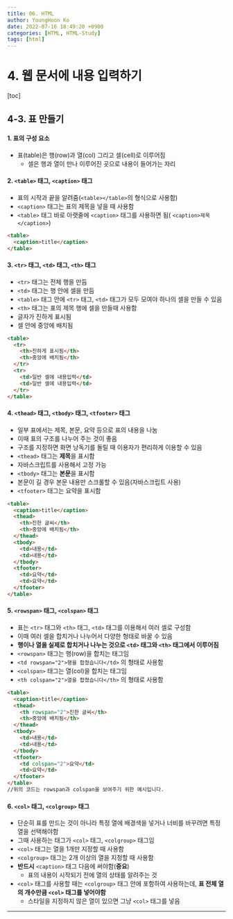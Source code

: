 ```yaml
---
title: 06. HTML
author: YoungHoon Ko
date: 2022-07-16 18:49:20 +0900
categories: [HTML, HTML-Study]
tags: [html]
---
```


# 4. 웹 문서에 내용 입력하기

[toc]

## 4-3. 표 만들기

#### 1. 표의 구성 요소

- 표(table)은 행(row)과 열(col) 그리고 셀(cell)로 이루어짐
  - 셀은 행과 열이 만나 이루어진 곳으로 내용이 들어가는 자리

#### 2. `<table>` 태그,  `<caption>` 태그

- 표의 시작과 끝을 알려줌(`<table></table>`의 형식으로 사용함)
-  `<caption>` 태그는 표의 제목을 넣을 때 사용함
  -  `<table>` 태그 바로 아랫줄에  `<caption>` 태그를 사용하면 됨( `<caption>제목</caption>`)

~~~html
<table>
  <caption>title</caption>
</table>
~~~



#### 3.  `<tr>` 태그,  `<td>` 태그,  `<th>` 태그

-  `<tr>` 태그는 전체 행을 만듬
-  `<td>` 태그는 행 안에 셀을 만듬
-   `<table>` 태그 안에 `<tr>` 태그,  `<td>` 태그가 모두 모여야 하나의 셀을 만들 수 있음
-  `<th>` 태그는  표의 제목 행에 셀을 만들때 사용함
  - 글자가 진하게 표시됨
  - 셀 안에 중앙에 배치됨

~~~html
<table>
  <tr>
    <th>진하게 표시됨</th>
    <th>중앙에 배치됨</th>
  </tr>
  <tr>
    <td>일반 셀에 내용입력</td>
    <td>일반 셀에 내용입력</td>
  </tr>
</table>
~~~



#### 4.   `<thead>` 태그,   `<tbody>` 태그,   `<tfooter>` 태그

- 일부 표에서는 제목, 본문, 요약 등으로 표의 내용을 나눔
- 이때 표의 구조를 나누어 주는 것이 좋음
- 구조를 지정하면 화면 낭독기를 돌릴 때 이용자가 편리하게 이용할 수 있음
-  `<thead>` 태그는 **제목**을 표시함
  - 자바스크립트를 사용해서 고정 가능
-  `<tbody>` 태그는 **본문**을 표시함
  - 본문이 길 경우 본문 내용만 스크롤할 수 있음(자바스크립트 사용)
-  `<tfooter>` 태그는 요약을 표시함

~~~html
<table>
  <caption>title</caption>
  <thead>
    <th>진한 글씨</th>
    <th>중앙에 배치됨</th>
  </thead>
  <tbody>
    <td>내용</td>
    <td>내용</td>
  </tbody>
  <tfooter>
    <td>요약</td>
    <td>요약</td>
  </tfooter>
</table>
~~~



#### 5.  `<rowspan>` 태그,  `<colspan>` 태그

- 표는  `<tr>` 태그와  `<th>` 태그,  `<td>` 태그를 이용해서 여러 셀로 구성함
- 이때 여러 셀을 합치거나 나누어서 다양한 형태로 바꿀 수 있음
- **행이나 열을 실제로 합치거나 나누는 것으로  `<td>` 태그와  `<th>` 태그에서 이루어짐**
-  `<rowspan>` 태그는 행(row)을 합치는 태그임
  - `<td rowspan="2">행을 합쳤습니다</td>` 의 형태로 사용함
-  `<colspan>` 태그는 열(col)을 합치는 태그임
  - `<th colspan="2">열을 합쳤습니다</th>` 의 형태로 사용함

~~~html
<table>
  <caption>title</caption>
  <thead>
    <th rowspan="2">진한 글씨</th>
    <th>중앙에 배치됨</th>
  </thead>
  <tbody>
    <td>내용</td>
    <td>내용</td>
  </tbody>
  <tfooter>
    <td colspan="2">요약</td>
    <td>요약</td>
  </tfooter>
</table>
//위의 코드는 rowspan과 colspan을 보여주기 위한 예시입니다.
~~~



#### 6. `<col>` 태그,  `<colgroup>` 태그

- 단순히 표를 만드는 것이 아니라 특정 열에 배경색을 넣거나 너비를 바꾸려면 특정 열을 선택해야함
- 그때 사용하는 태그가  `<col>` 태그,  `<colgroup>` 태그임
- `<col>` 태그는 열을 1개만 지정할 때 사용함
-  `<colgroup>` 태그는 2개 이상의 열을 지정할 때 사용함
- **반드시** `<caption>` 태그 다음에 써야함(**중요**)
  - 표의 내용이 시작되기 전에 열의 상태를 알려주는 것
- `<col>` 태그를 사용할 때는  `<colgroup>` 태그 안에 포함하여 사용하는데,  **표 전체 열의 개수만큼  `<col>` 태그를 넣어야함**
  - 스타일을 지정하지 않은 열이 있으면 그냥  `<col>` 태그를 넣음

<hr />

